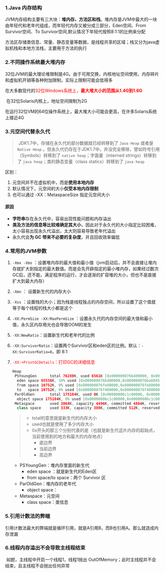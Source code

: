 ### 1.Java 内存结构

​		JVM内存结构主要有三大块：**堆内存、方法区和栈**。堆内存是JVM中最大的一块由年轻代和老年代组成，而年轻代内存又被分成三部分，Eden空间、From Survivor空间、To Survivor空间,默认情况下年轻代按照8:1:1的比例来分配

​		方法区存储类信息、常量、静态变量等数据，是线程共享的区域；栈又分为java虚拟机栈和本地方法栈，主要用于方法的执行



### 2.不同操作系统最大堆内存

​		32位JVM的最大理论堆限制是4G。由于可用交换，内核地址空间使用，内存碎片和虚拟机开销等各种附加限制，实际上限制可能会低得多

​		在大多数现代的<font color=red>32位Windows系统上，**最大堆大小的范围从1.4G到1.6G**</font>

​		在32位Solaris内核上，地址空间限制为2G

​		在运行32位VM的64位操作系统上，最大堆大小可能会更高，在许多Solaris系统上接近4G



### 3.元空间代替永久代

> ​		JDK1.7中，存储在永久代的部分数据就已经转移到了 `Java Heap` 或者是 `Native Heap` 。但永久代仍存在于JDK1.7中，并没完全移除，譬如符号引用（Symbols）转移到了 `native heap`；字面量（interned strings）转移到了 `java heap`；类的静态变量（class statics）转移到了 `java heap`

区别：

1. 元空间并不在虚拟机中，而是**使用本地内存**
2. 默认情况下，元空间的大小**仅受本地内存限制**
3. 也可以通过 -XX：MetaspaceSize 指定元空间大小

#### 原因

- **字符串**存在永久代中，容易出现性能问题和内存溢出
- **类及方法的信息等比较难确定其大小**，因此对于永久代的大小指定比较困难，太小容易出现永久代溢出，太大则容易导致老年代溢出
- 永久代会**为 GC 带来不必要的复杂度**，并且回收效率偏低





### 4.常用的JVM参数

1. `-Xmx -Xms` ：设置堆内存的最大值和最小值（jvm启动后，并不会直接让堆内存就扩大到指定的最大数值。而是会先开辟指定的最小堆内存，如果经过数次GC后，还不能，满足程序的运行，才会逐渐的扩容堆的大小，但也不是直接扩大到最大内存）

2. `-Xmn` ： 设置新生代的内存大小

3. `-Xss` ：设置栈的大小；因为栈是线程独占的内存空间，所以设置了这个值就等于每个线程的栈大小都是这个

4. `-XX:PermSize -XX:MaxPermSize` ：设置永久代的内存空间的最大值和最小值，永久区内存用光也会导致OOM的发生

5. `-XX:NewRatio`：设置新生代和老年代的比例

6. `-XX:SurvivorRatio`：设置两个Survivor区和eden区的比例。默认：`-XX:SurvivorRatio=8`，即 8:1

7. <font color=red>`-XX:+PrintGCDetails`：打印GC的详细信息</font>

   ```java
   Heap
    PSYoungGen      total 76288K, used 6561K [0x000000076b400000, 0x0000000770900000, 0x00000007c0000000)
     eden space 65536K, 10% used [0x000000076b400000,0x000000076ba68458,0x000000076f400000)
     from space 10752K, 0% used [0x000000076fe80000,0x000000076fe80000,0x0000000770900000)
     to   space 10752K, 0% used [0x000000076f400000,0x000000076f400000,0x000000076fe80000)
    ParOldGen       total 175104K, used 0K [0x00000006c1c00000, 0x00000006cc700000, 0x000000076b400000)
     object space 175104K, 0% used [0x00000006c1c00000,0x00000006c1c00000,0x00000006cc700000)
    Metaspace       used 3068K, capacity 4496K, committed 4864K, reserved 1056768K
     class space    used 333K, capacity 388K, committed 512K, reserved 1048576K
   ```

   > - total的意思就是新生代的内存大小
   > - used也就是使用了多少内存大小
   > - 0x开头的那三个分别代表的是（也就是新生代这片内存的起始点，当前使用到的地方和最大的内存地点）
   >   - 底边界
   >   - 当前边界
   >   - 高边界

   - PSYoungGen：堆内存里面的新生代
     - eden space ：就是新生代的Eden区
     - from space/to  space：两个 Survivor 区
   - ParOldGen：堆内存的老年代
     - object space：
   - Metaspace：元空间
     - class space：类信息



### 5.引用计数法的弊端

引用计数法最大的弊端就是循环引用，就是A引用B，而B也引用A。那么就造成内存泄漏



### 6.线程内存溢出不会导致主线程结束

​		如题，主线程中开启一个线程1，线程1抛出 OutOfMemory；此时主线程并不会结束，且主线程不会抛出任何异常